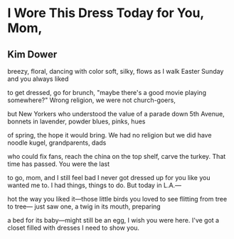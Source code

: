 # I Wore This Dress Today for You, Mom,
## Kim Dower
breezy, floral, dancing with color
soft, silky, flows as I walk
Easter Sunday and you always liked

to get dressed, go for brunch, "maybe
there's a good movie playing somewhere?"
Wrong religion, we were not church-goers,

but New Yorkers who understood the value
of a parade down 5th Avenue, bonnets
in lavender, powder blues, pinks, hues

of spring, the hope it would bring.
We had no religion but we did have
noodle kugel, grandparents, dads

who could fix fans, reach the china
on the top shelf, carve the turkey.
That time has passed. You were the last

to go, mom, and I still feel bad I never
got dressed up for you like you wanted me to.
I had things, things to do. But today in L.A.—

hot the way you liked it—those little birds
you loved to see flitting from tree to tree—
just saw one, a twig in its mouth, preparing

a bed for its baby—might still be an egg,
I wish you were here. I've got a closet filled
with dresses I need to show you.